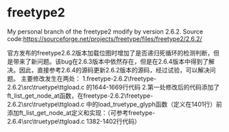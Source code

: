 # freetype2
My personal branch of the freetype2 modify by version 2.6.2. 
Source code:https://sourceforge.net/projects/freetype/files/freetype2/2.6.2/

官方发布的freetype2.6.2版本加载位图时增加了是否递归死循环的检测判断，但是带来了新问题。该bug在2.6.3版本中依然存在，但是在2.6.4版本中得到了解决。因此，直接参考2.6.4的源码更新2.6.2版本的源码，经过试验，可以解决问题。
主要修改发生在两处：
1.freetype-2.6.2\freetype-2.6.2\src\truetype\ttgload.c  的1644-1669行代码 
2.第一处修改后的代码添加了ft_list_get_node_at函数，在freetype-2.6.2\freetype-2.6.2\src\truetype\ttgload.c 中的load_truetype_glyph函数（定义在1401行）前添加ft_list_get_node_at定义和实现：（可参考freetype-2.6.4\src\truetype\ttgload.c 1382-1402行代码）
